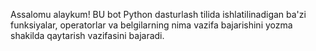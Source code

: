 Assalomu alaykum! BU bot Python dasturlash tilida ishlatilinadigan ba'zi funksiyalar, operatorlar va belgilarning nima vazifa bajarishini yozma shakilda qaytarish vazifasini bajaradi.
